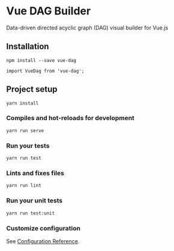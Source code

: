 # Vue DAG Builder

Data-driven directed acyclic graph (DAG) visual builder for Vue.js


## Installation

```
npm install --save vue-dag
```


```
import VueDag from 'vue-dag';
```


## Project setup
```
yarn install
```

### Compiles and hot-reloads for development
```
yarn run serve
```

### Run your tests
```
yarn run test
```

### Lints and fixes files
```
yarn run lint
```

### Run your unit tests
```
yarn run test:unit
```

### Customize configuration
See [Configuration Reference](https://cli.vuejs.org/config/).
